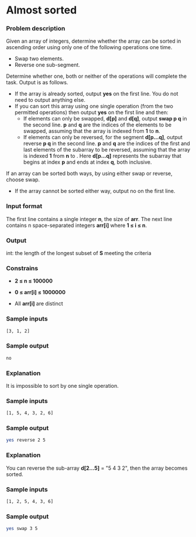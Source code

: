 # Almost sorted

### Problem description

Given an array of integers, determine whether the array can be sorted in ascending order using only one of the following operations one time.

-   Swap two elements.
-   Reverse one sub-segment.

Determine whether one, both or neither of the operations will complete the task. Output is as follows.

-   If the array is already sorted, output **yes** on the first line. You do not need to output anything else.
-   If you can sort this array using one single operation (from the two permitted operations) then output **yes** on the first line and then:
    -   If elements can only be swapped, **d[p]** and **d[q]**, output **swap p q** in the second line. **p** and **q** are the indices of the elements to be swapped, assuming that the array is indexed from **1** to **n**.
    -   If elements can only be reversed, for the segment **d[p...q]**, output reverse **p q** in the second line. **p** and **q** are the indices of the first and last elements of the subarray to be reversed, assuming that the array is indexed **1** from **n** to . Here **d[p...q]** represents the subarray that begins at index **p** and ends at index **q**, both inclusive.

If an array can be sorted both ways, by using either swap or reverse, choose swap.

-   If the array cannot be sorted either way, output no on the first line.

### Input format

The first line contains a single integer **n**, the size of **arr**. The next line contains n space-separated integers **arr[i]** where **1 ≤ i ≤ n**.

### Output

int: the length of the longest subset of **S** meeting the criteria

### Constrains

-   **2 ≤ n ≤ 100000**

-   **0 ≤ arr[i] ≤ 1000000**

-   All **arr[i]** are distinct

### Sample inputs

```bash
[3, 1, 2]
```

### Sample output

```bash
no
```

### Explanation

It is impossible to sort by one single operation.

### Sample inputs

```bash
[1, 5, 4, 3, 2, 6]
```

### Sample output

```bash
yes reverse 2 5
```

### Explanation

You can reverse the sub-array **d[2...5]** = "5 4 3 2", then the array becomes sorted.

### Sample inputs

```bash
[1, 2, 5, 4, 3, 6]
```

### Sample output

```bash
yes swap 3 5
```

